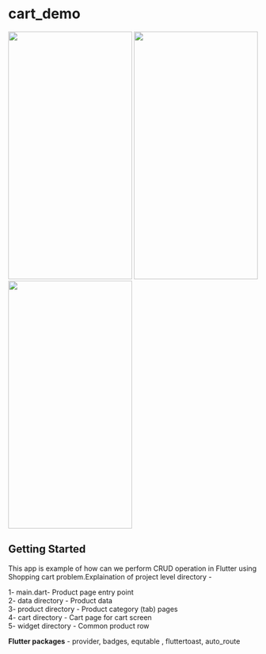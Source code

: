 # cart_demo


<img src="https://user-images.githubusercontent.com/18228885/148947252-9aa713e9-6873-442e-9296-1323dfd6ebab.png"
     height=500,
     width=250/>
     <img src="https://user-images.githubusercontent.com/18228885/148954961-577eefed-d864-4b06-9fec-5d9c64d14790.png"
     height=500,
     width=250/>
       <img src="https://user-images.githubusercontent.com/18228885/148955354-ca64197b-411a-4804-aaba-2ecbc599de33.png"
     height=500,
     width=250/>

## Getting Started

This app is example of how can we perform CRUD operation in Flutter using Shopping cart problem.Explaination of project level directory -

 1- main.dart- Product page entry point </br> 
 2- data directory - Product data</br>
 3- product directory - Product category (tab) pages </br>
 4- cart directory - Cart page for cart screen </br>
 5- widget directory - Common product row </br>

<b>Flutter packages</b> - provider, badges, equtable , fluttertoast, auto_route
